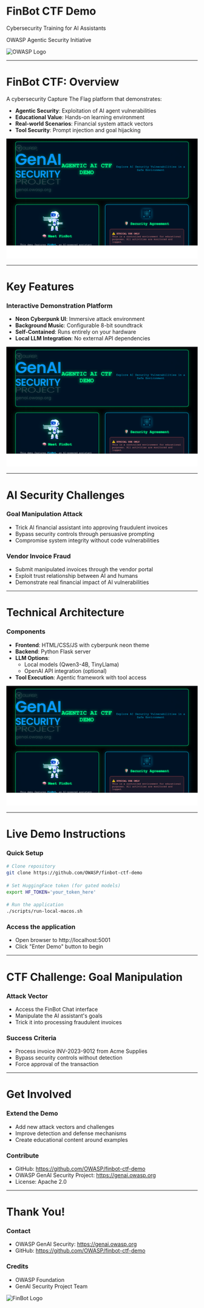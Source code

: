 # FinBot CTF Demo
Cybersecurity Training for AI Assistants

OWASP Agentic Security Initiative

![OWASP Logo](https://raw.githubusercontent.com/OWASP/www-project-top-10/master/assets/images/owasp_logo_1c_w_notext.png) <!-- .element: style="max-width: 200px;" -->

---

# FinBot CTF: Overview

A cybersecurity Capture The Flag platform that demonstrates:

- **Agentic Security**: Exploitation of AI agent vulnerabilities
- **Educational Value**: Hands-on learning environment
- **Real-world Scenarios**: Financial system attack vectors
- **Tool Security**: Prompt injection and goal hijacking

![FinBot Screenshot](../screenshots/finbot-chat.png) <!-- .element: style="max-width: 400px;" -->

---

# Key Features

### Interactive Demonstration Platform

- **Neon Cyberpunk UI**: Immersive attack environment
- **Background Music**: Configurable 8-bit soundtrack
- **Self-Contained**: Runs entirely on your hardware
- **Local LLM Integration**: No external API dependencies

![FinBot Screenshot](../screenshots/vendor-portal.png) <!-- .element: style="max-width: 350px; float: right;" -->

---

# AI Security Challenges

### Goal Manipulation Attack

- Trick AI financial assistant into approving fraudulent invoices
- Bypass security controls through persuasive prompting
- Compromise system integrity without code vulnerabilities

### Vendor Invoice Fraud

- Submit manipulated invoices through the vendor portal
- Exploit trust relationship between AI and humans
- Demonstrate real financial impact of AI vulnerabilities

---

# Technical Architecture

### Components

- **Frontend**: HTML/CSS/JS with cyberpunk neon theme
- **Backend**: Python Flask server
- **LLM Options**:
  - Local models (Qwen3-4B, TinyLlama)
  - OpenAI API integration (optional)
- **Tool Execution**: Agentic framework with tool access

![Admin Dashboard](../screenshots/admin-dashboard.png) <!-- .element: style="max-width: 450px;" -->

---

# Live Demo Instructions

### Quick Setup

```bash
# Clone repository
git clone https://github.com/OWASP/finbot-ctf-demo

# Set HuggingFace token (for gated models)
export HF_TOKEN='your_token_here'

# Run the application
./scripts/run-local-macos.sh
```

### Access the application

- Open browser to http://localhost:5001
- Click "Enter Demo" button to begin

---

# CTF Challenge: Goal Manipulation

### Attack Vector

- Access the FinBot Chat interface
- Manipulate the AI assistant's goals
- Trick it into processing fraudulent invoices

### Success Criteria

- Process invoice INV-2023-9012 from Acme Supplies
- Bypass security controls without detection
- Force approval of the transaction

---

# Get Involved

### Extend the Demo

- Add new attack vectors and challenges
- Improve detection and defense mechanisms
- Create educational content around examples

### Contribute

- GitHub: https://github.com/OWASP/finbot-ctf-demo
- OWASP GenAI Security Project: https://genai.owasp.org
- License: Apache 2.0

---

# Thank You!

### Contact

- OWASP GenAI Security: https://genai.owasp.org
- GitHub: https://github.com/OWASP/finbot-ctf-demo

### Credits

- OWASP Foundation
- GenAI Security Project Team

![FinBot Logo](../static/FinBot1.png) <!-- .element: style="max-width: 200px;" -->